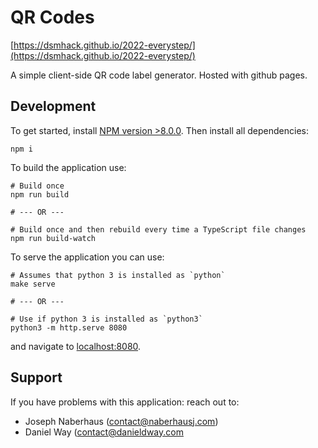 # QR Codes
[https://dsmhack.github.io/2022-everystep/](https://dsmhack.github.io/2022-everystep/)

A simple client-side QR code label generator. Hosted with github pages.

## Development
To get started, install [NPM version >8.0.0](https://nodejs.org/en/download/). Then install all dependencies:

```shell
npm i
```

To build the application use:

```shell
# Build once
npm run build

# --- OR ---

# Build once and then rebuild every time a TypeScript file changes
npm run build-watch
```

To serve the application you can use:

```shell
# Assumes that python 3 is installed as `python`
make serve

# --- OR ---

# Use if python 3 is installed as `python3`
python3 -m http.serve 8080
```

and navigate to [localhost:8080](localhost:8080).

## Support
If you have problems with this application: reach out to:

- Joseph Naberhaus ([contact@naberhausj.com](mailto:contact@naberhausj.com))
- Daniel Way ([contact@danieldway.com]((mailto:contact@danieldway.com))
